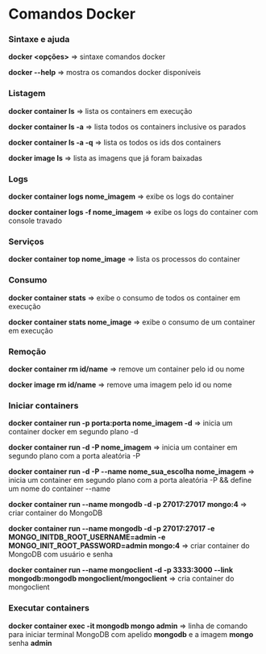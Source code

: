 # Comandos Docker

### Sintaxe e ajuda
__docker <comando> <subcomando> <opções>__ => sintaxe comandos docker

__docker --help__ => mostra os comandos docker disponíveis 

### Listagem

__docker container ls__ => lista os containers em execução

__docker container ls -a__ => lista todos os containers inclusive os parados

__docker container ls -a -q__ => lista os todos os ids dos containers

__docker image ls__ => lista as imagens que já foram baixadas

### Logs

__docker container logs nome_imagem__ => exibe os logs do container

__docker container logs -f nome_imagem__ => exibe os logs do container com console travado

### Serviços

__docker container top nome_image__ => lista os processos do container

### Consumo

__docker container stats__ => exibe o consumo de todos os container em execução

__docker container stats nome_image__ => exibe o consumo de um container em execução

### Remoção

__docker container rm id/name__ => remove um container pelo id ou nome

__docker image rm id/name__ => remove uma imagem pelo id ou nome

### Iniciar containers

__docker container run -p porta:porta nome_imagem -d__ => inicia um container docker em segundo plano -d

__docker container run -d -P nome_imagem__ => inicia um container em segundo plano com a porta aleatória -P

__docker container run -d -P --name nome_sua_escolha nome_imagem__ => inicia um container em segundo plano com a porta aleatória -P && define um nome do container --name

__docker container run --name mongodb -d -p 27017:27017 mongo:4__ => criar container do MongoDB

__docker container run --name mongodb -d -p 27017:27017 -e MONGO_INITDB_ROOT_USERNAME=admin -e MONGO_INIT_ROOT_PASSWORD=admin mongo:4__ => criar container do MongoDB com usuário e senha

__docker container run --name mongoclient -d -p 3333:3000 --link mongodb:mongodb mongoclient/mongoclient__ => cria container do mongoclient

### Executar containers

__docker container exec -it mongodb mongo admin__ => linha de comando para iniciar terminal MongoDB com apelido __mongodb__ e a imagem __mongo__ senha __admin__